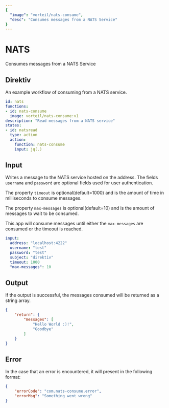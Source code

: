 ```yaml
---
{
  "image": "vorteil/nats-consume",
  "desc": "Consumes messages from a NATS Service"
}
---
```


# NATS

Consumes messages from a NATS Service

## Direktiv

An example workflow of consuming from a NATS service.

```yaml
id: nats
functions:
- id: nats-consume
  image: vorteil/nats-consume:v1
description: "Read messages from a NATS service"
states:
- id: natsread
  type: action
  action:
    function: nats-consume
    input: jq(.)
```

## Input

Writes a message to the NATS service hosted on the address. The fields `username` and `password` are optional fields used for user authentication. 

The property `timeout` is optional(default=1000) and is the amount of time in milliseconds to consume messages.

The property `max-messages` is optional(default=10) and is the amount of messages to wait to be consumed.

This app will consume messages until either the `max-messages` are consumed or the timeout is reached.


```yaml
input:
  address: "localhost:4222"
  username: "test"
  password: "test"
  subject: "direktiv"
  timeout: 1000
  "max-messages": 10
```

## Output

If the output is successful, the messages consumed will be returned as a string array.

```json
{
	"return": {
		"messages": [
			"Hello World :)!",
			"Goodbye"
		]
	}
}
```

## Error

In the case that an error is encountered, it will present in the following format:

```json
{
    "errorCode": "com.nats-consume.error",
    "errorMsg": "Something went wrong"
}
```
